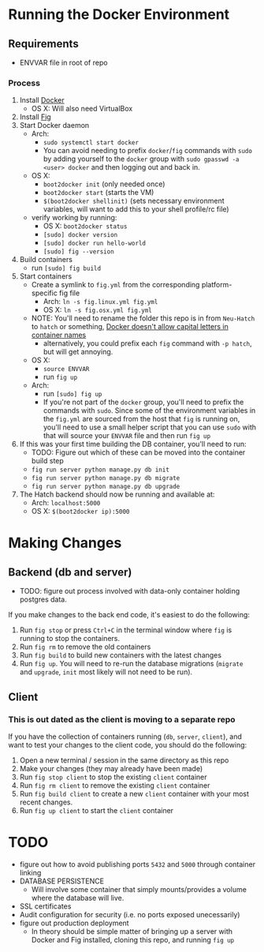 # Running the Docker Environment

## Requirements

* ENVVAR file in root of repo

### Process

1. Install [Docker](https://www.docker.com)
    * OS X: Will also need VirtualBox
2. Install [Fig](http://www.fig.sh)
3. Start Docker daemon
    * Arch:
        - `sudo systemctl start docker`
        - You can avoid needing to prefix `docker`/`fig` commands with `sudo`
        by adding yourself to the `docker` group with
        `sudo gpasswd -a <user> docker` and then logging out and back in.
    * OS X:
        - `boot2docker init` (only needed once)
        - `boot2docker start` (starts the VM)
        - `$(boot2docker shellinit)` (sets necessary environment variables, will
        want to add this to your shell profile/rc file)
    * verify working by running:
        - OS X: `boot2docker status`
        - `[sudo] docker version`
        - `[sudo] docker run hello-world`
        - `[sudo] fig --version`
4. Build containers
    * run `[sudo] fig build`
5. Start containers
    * Create a symlink to `fig.yml` from the corresponding platform-specific
    fig file
        - Arch: `ln -s fig.linux.yml fig.yml`
        - OS X: `ln -s fig.osx.yml fig.yml`
    * NOTE: You'll need to rename the folder this repo is in from `Neu-Hatch`
    to `hatch` or something, [Docker doesn't allow capital letters in container
    names](https://github.com/docker/fig/issues/655)
        - alternatively, you could prefix each `fig` command with `-p hatch`,
          but will get annoying.
    * OS X:
        - `source ENVVAR`
        - run `fig up`
    * Arch:
        - run `[sudo] fig up`
        - If you're not part of the `docker` group, you'll need to prefix the
        commands with `sudo`. Since some of the environment variables in the
        `fig.yml` are sourced from the host that `fig` is running on, you'll
        need to use a small helper script that you can use `sudo` with that
        will source your `ENVVAR` file and then run `fig up`
6. If this was your first time building the DB container, you'll need to run:
    * TODO: Figure out which of these can be moved into the container build step
    * `fig run server python manage.py db init`
    * `fig run server python manage.py db migrate`
    * `fig run server python manage.py db upgrade`
7. The Hatch backend should now be running and available at:
    * Arch: `localhost:5000`
    * OS X: `$(boot2docker ip):5000`

# Making Changes

## Backend (db and server)

* TODO: figure out process involved with data-only container holding postgres
data.

If you make changes to the back end code, it's easiest to do the following:

1. Run `fig stop` or press `Ctrl+C` in the terminal window where `fig` is
running to stop the containers.
2. Run `fig rm` to remove the old containers
3. Run `fig build` to build new containers with the latest changes
4. Run `fig up`. You will need to re-run the database migrations (`migrate`
and `upgrade`, `init` most likely will not need to be run).


## Client

### This is out dated as the client is moving to a separate repo

If you have the collection of containers running (`db`, `server`, `client`),
and want to test your changes to the client code, you should do the following:

1. Open a new terminal / session in the same directory as this repo
2. Make your changes (they may already have been made)
3. Run `fig stop client` to stop the existing `client` container
4. Run `fig rm client` to remove the existing `client` container
5. Run `fig build client` to create a new `client` container with your most
recent changes.
6. Run `fig up client` to start the `client` container

# TODO

* figure out how to avoid publishing ports `5432` and `5000` through container
linking
* DATABASE PERSISTENCE
    - Will involve some container that simply mounts/provides a volume where
    the database will live.
* SSL certificates
* Audit configuration for security (i.e. no ports exposed unecessarily)
* figure out production deployment
    - In theory should be simple matter of bringing up a server with Docker and
    Fig installed, cloning this repo, and running `fig up`
